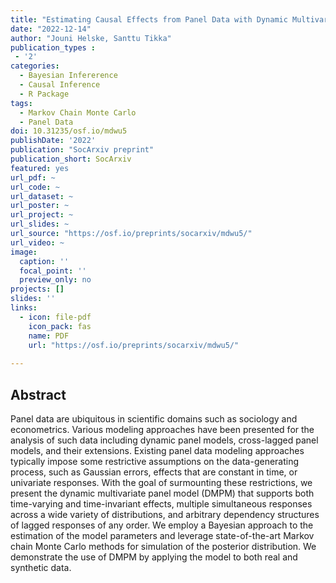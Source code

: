 ```yaml
---
title: "Estimating Causal Effects from Panel Data with Dynamic Multivariate Panel Models"
date: "2022-12-14"
author: "Jouni Helske, Santtu Tikka"
publication_types : 
 - '2'
categories: 
  - Bayesian Infererence
  - Causal Inference
  - R Package
tags:
  - Markov Chain Monte Carlo
  - Panel Data
doi: 10.31235/osf.io/mdwu5
publishDate: '2022'
publication: "SocArxiv preprint"
publication_short: SocArxiv 
featured: yes
url_pdf: ~
url_code: ~
url_dataset: ~
url_poster: ~
url_project: ~
url_slides: ~
url_source: "https://osf.io/preprints/socarxiv/mdwu5/"
url_video: ~
image:
  caption: ''
  focal_point: ''
  preview_only: no
projects: []
slides: ''
links:
  - icon: file-pdf
    icon_pack: fas
    name: PDF
    url: "https://osf.io/preprints/socarxiv/mdwu5/"
    
---
```


## Abstract

Panel data are ubiquitous in scientific domains such as sociology and econometrics. Various modeling approaches have been presented for the analysis of such data including dynamic panel models, cross-lagged panel models, and their extensions.
Existing panel data modeling approaches typically impose some restrictive assumptions on the data-generating process, such as Gaussian errors, effects that are constant in time, or univariate responses. With the goal of surmounting these restrictions, we present the dynamic multivariate panel model (DMPM) that supports both time-varying and time-invariant effects, multiple simultaneous responses across a wide variety of distributions, and arbitrary dependency structures of lagged responses of any order. We employ a Bayesian approach to the estimation of the model parameters and leverage state-of-the-art Markov chain Monte Carlo methods for simulation of the posterior distribution. We demonstrate the use of DMPM by applying the model to both real and synthetic data.

